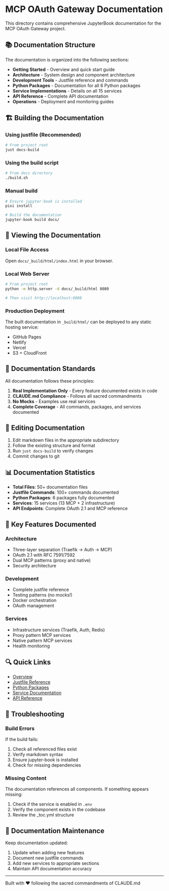 # MCP OAuth Gateway Documentation

This directory contains comprehensive JupyterBook documentation for the MCP OAuth Gateway project.

## 📚 Documentation Structure

The documentation is organized into the following sections:

- **Getting Started** - Overview and quick start guide
- **Architecture** - System design and component architecture
- **Development Tools** - Justfile reference and commands
- **Python Packages** - Documentation for all 6 Python packages
- **Service Implementations** - Details on all 15 services
- **API Reference** - Complete API documentation
- **Operations** - Deployment and monitoring guides

## 🏗️ Building the Documentation

### Using justfile (Recommended)

```bash
# From project root
just docs-build
```

### Using the build script

```bash
# From docs directory
./build.sh
```

### Manual build

```bash
# Ensure jupyter-book is installed
pixi install

# Build the documentation
jupyter-book build docs/
```

## 👀 Viewing the Documentation

### Local File Access

Open `docs/_build/html/index.html` in your browser.

### Local Web Server

```bash
# From project root
python -m http.server -d docs/_build/html 8080

# Then visit http://localhost:8080
```

### Production Deployment

The built documentation in `_build/html/` can be deployed to any static hosting service:
- GitHub Pages
- Netlify
- Vercel
- S3 + CloudFront

## 📝 Documentation Standards

All documentation follows these principles:

1. **Real Implementation Only** - Every feature documented exists in code
2. **CLAUDE.md Compliance** - Follows all sacred commandments
3. **No Mocks** - Examples use real services
4. **Complete Coverage** - All commands, packages, and services documented

## 🔧 Editing Documentation

1. Edit markdown files in the appropriate subdirectory
2. Follow the existing structure and format
3. Run `just docs-build` to verify changes
4. Commit changes to git

## 📊 Documentation Statistics

- **Total Files**: 50+ documentation files
- **Justfile Commands**: 100+ commands documented
- **Python Packages**: 6 packages fully documented
- **Services**: 15 services (13 MCP + 2 infrastructure)
- **API Endpoints**: Complete OAuth 2.1 and MCP reference

## 🚀 Key Features Documented

### Architecture
- Three-layer separation (Traefik → Auth → MCP)
- OAuth 2.1 with RFC 7591/7592
- Dual MCP patterns (proxy and native)
- Security architecture

### Development
- Complete justfile reference
- Testing patterns (no mocks!)
- Docker orchestration
- OAuth management

### Services
- Infrastructure services (Traefik, Auth, Redis)
- Proxy pattern MCP services
- Native pattern MCP services
- Health monitoring

## 🔍 Quick Links

- [Overview](overview.md)
- [Justfile Reference](justfile-reference.md)
- [Python Packages](packages/index.md)
- [Service Documentation](services/index.md)
- [API Reference](api/index.md)

## 🛟 Troubleshooting

### Build Errors

If the build fails:

1. Check all referenced files exist
2. Verify markdown syntax
3. Ensure jupyter-book is installed
4. Check for missing dependencies

### Missing Content

The documentation references all components. If something appears missing:

1. Check if the service is enabled in `.env`
2. Verify the component exists in the codebase
3. Review the _toc.yml structure

## 📖 Documentation Maintenance

Keep documentation updated:

1. Update when adding new features
2. Document new justfile commands
3. Add new services to appropriate sections
4. Maintain API documentation accuracy

---

Built with ❤️ following the sacred commandments of CLAUDE.md
